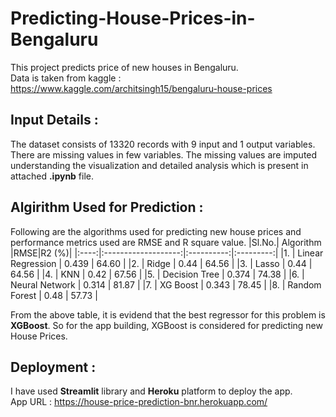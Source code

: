 # Predicting-House-Prices-in-Bengaluru
This project predicts price of new houses in Bengaluru.\
Data is taken from kaggle : https://www.kaggle.com/architsingh15/bengaluru-house-prices

## Input Details :
The dataset consists of 13320 records with 9 input and 1 output variables. There are missing values in few variables. The missing values are imputed understanding the visualization and detailed analysis which is present in attached **.ipynb** file. 


## Algirithm Used for Prediction :
Following are the algorithms used for predicting new house prices and performance metrics used are RMSE and R square value.
|Sl.No.|      Algorithm      |RMSE|R2 (%)|
|:----:|:-------------------:|:----------:|:---------:|
|1.    | Linear Regression   |    0.439   |    64.60  |
|2.    | Ridge               |    0.44    |    64.56  |
|3.    | Lasso               |    0.44    |    64.56  | 
|4.    | KNN                 |    0.42    |    67.56  |
|5.    | Decision Tree       |    0.374   |    74.38  |
|6.    | Neural Network      |    0.314   |    81.87  |
|7.    | XG Boost            |    0.343   |    78.45  |
|8.    | Random Forest       |    0.48    |    57.73  |

From the above table, it is evidend that the best regressor for this problem is **XGBoost**. So for the app building, XGBoost is considered for predicting new House Prices.

## Deployment :
I have used **Streamlit** library and **Heroku** platform to deploy the app.\
App URL : https://house-price-prediction-bnr.herokuapp.com/
